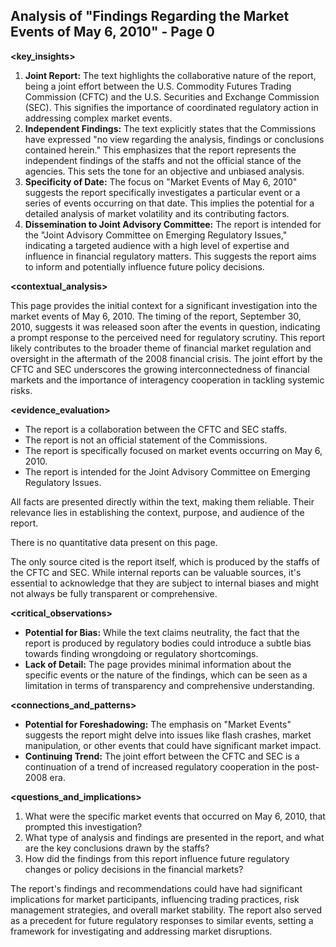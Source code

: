 ## Analysis of "Findings Regarding the Market Events of May 6, 2010" - Page 0

**<key_insights>**

1. **Joint Report:** The text highlights the collaborative nature of the report, being a joint effort between the U.S. Commodity Futures Trading Commission (CFTC) and the U.S. Securities and Exchange Commission (SEC). This signifies the importance of coordinated regulatory action in addressing complex market events.
2. **Independent Findings:** The text explicitly states that the Commissions have expressed "no view regarding the analysis, findings or conclusions contained herein." This emphasizes that the report represents the independent findings of the staffs and not the official stance of the agencies. This sets the tone for an objective and unbiased analysis.
3. **Specificity of Date:**  The focus on "Market Events of May 6, 2010" suggests the report specifically investigates a particular event or a series of events occurring on that date. This implies the potential for a detailed analysis of market volatility and its contributing factors.
4. **Dissemination to Joint Advisory Committee:**  The report is intended for the "Joint Advisory Committee on Emerging Regulatory Issues," indicating a targeted audience with a high level of expertise and influence in financial regulatory matters. This suggests the report aims to inform and potentially influence future policy decisions.

**<contextual_analysis>**

This page provides the initial context for a significant investigation into the market events of May 6, 2010. The timing of the report, September 30, 2010, suggests it was released soon after the events in question, indicating a prompt response to the perceived need for regulatory scrutiny.  This report likely contributes to the broader theme of financial market regulation and oversight in the aftermath of the 2008 financial crisis. The joint effort by the CFTC and SEC underscores the growing interconnectedness of financial markets and the importance of interagency cooperation in tackling systemic risks.

**<evidence_evaluation>**

**<facts>**
* The report is a collaboration between the CFTC and SEC staffs.
* The report is not an official statement of the Commissions.
* The report is specifically focused on market events occurring on May 6, 2010.
* The report is intended for the Joint Advisory Committee on Emerging Regulatory Issues.

All facts are presented directly within the text, making them reliable. Their relevance lies in establishing the context, purpose, and audience of the report.

**<data>**
There is no quantitative data present on this page.

**<sources>**
The only source cited is the report itself, which is produced by the staffs of the CFTC and SEC. While internal reports can be valuable sources, it's essential to acknowledge that they are subject to internal biases and might not always be fully transparent or comprehensive.

**<critical_observations>**

* **Potential for Bias:** While the text claims neutrality, the fact that the report is produced by regulatory bodies could introduce a subtle bias towards finding wrongdoing or regulatory shortcomings.
* **Lack of Detail:** The page provides minimal information about the specific events or the nature of the findings, which can be seen as a limitation in terms of transparency and comprehensive understanding.

**<connections_and_patterns>**

* **Potential for Foreshadowing:** The emphasis on "Market Events" suggests the report might delve into issues like flash crashes, market manipulation, or other events that could have significant market impact.
* **Continuing Trend:** The joint effort between the CFTC and SEC is a continuation of a trend of increased regulatory cooperation in the post-2008 era.

**<questions_and_implications>**

**<questions>**
1. What were the specific market events that occurred on May 6, 2010, that prompted this investigation?
2. What type of analysis and findings are presented in the report, and what are the key conclusions drawn by the staffs?
3. How did the findings from this report influence future regulatory changes or policy decisions in the financial markets?

**<implications>**
The report's findings and recommendations could have had significant implications for market participants, influencing trading practices, risk management strategies, and overall market stability. The report also served as a precedent for future regulatory responses to similar events, setting a framework for investigating and addressing market disruptions. 
